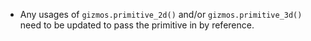 - Any usages of `gizmos.primitive_2d()` and/or `gizmos.primitive_3d()` need to be updated to pass the primitive in by reference.
